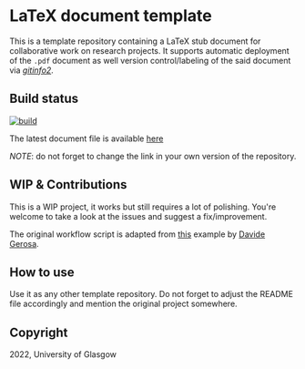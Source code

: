 # LaTeX document template
This is a template repository containing a LaTeX stub document for collaborative work on research projects.
It supports automatic deployment of the `.pdf` document as well version control/labeling of the said document via [*gitinfo2*](https://github.com/Hightor/gitinfo2).

## Build status
[![build](https://github.com/MRC-CSO-SPHSU/github-actions-latex-pdf-template/actions/workflows/build.yml/badge.svg)](https://github.com/MRC-CSO-SPHSU/github-actions-latex-pdf-template/actions)

The latest document file is available [here](https://github.com/MRC-CSO-SPHSU/github-actions-latex-pdf-template/blob/build/main.pdf)

*NOTE*: do not forget to change the link in your own version of the repository.

## WIP & Contributions
This is a WIP project, it works but still requires a lot of polishing.
You're welcome to take a look at the issues and suggest a fix/improvement.

The original workflow script is adapted from [this](https://gist.github.com/dgerosa/2e1f47a39180f39bde848e38243efa94) example by [Davide Gerosa](https://github.com/dgerosa).

## How to use
Use it as any other template repository. 
Do not forget to adjust the README file accordingly and mention the original project somewhere.

## Copyright
2022, University of Glasgow

